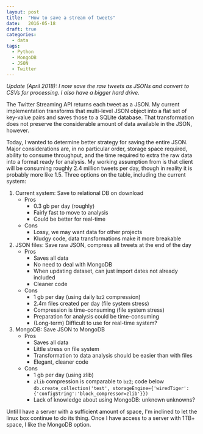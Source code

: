 ```yaml
---
layout: post
title:  "How to save a stream of tweets"
date:   2016-05-18
draft: true
categories: 
  - data
tags:
  - Python
  - MongoDB
  - JSON
  - Twitter
---
```


_Update (April 2018): I now save the raw tweets as JSONs and convert to CSVs for processing. I also have a bigger hard drive._

The Twitter Streaming API returns each tweet as a JSON. My current implementation transforms that multi-level JSON object into a flat set of key-value pairs and saves those to a SQLite database. That transformation does not preserve the considerable amount of data available in the JSON, however.

Today, I wanted to determine better strategy for saving the entire JSON. Major considerations are, in no particular order, storage space required, ability to consume throughput, and the time required to extra the raw data into a format ready for analysis. My working assumption from is that client will be consuming roughly 2.4 million tweets per day, though in reality it is probably more like 1.5. Three options on the table, including the current system:

1. Current system: Save to relational DB on download
    - Pros
        - 0.3 gb per day (roughly)
        - Fairly fast to move to analysis
        - Could be better for real-time
    - Cons
        - Lossy, we may want data for other projects
        - Kludgy code, data transformations make it more breakable
2. JSON files: Save raw JSON, compress all tweets at the end of the day
    - Pros
        - Saves all data
        - No need to deal with MongoDB
        - When updating dataset, can just import dates not already included
        - Cleaner code
    - Cons
        - 1 gb per day (using daily `bz2` compression)
        - 2.4m files created per day (file system stress)
        - Compression is time-consuming (file system stress)
        - Preparation for analysis could be time-consuming
        - (Long-term) Difficult to use for real-time system?
3. MongoDB: Save JSON to MongoDB
    - Pros
        - Saves all data
        - Little stress on file system
        - Transformation to data analysis should be easier than with files
        - Elegant, cleaner code
    - Cons
        - 1 gb per day (using zlib)
        - `zlib` compression is comparable to `bz2`; code below
        `db.create_collection('test', storageEngine={'wiredTiger':{'configString':'block_compressor=zlib'}})
        `
        - Lack of knowledge about using MongoDB: unknown unknowns?

Until I have a server with a sufficient amount of space, I'm inclined to let the linux box continue to do its thing. Once I have access to a server with 1TB+ space, I like the MongoDB option.

